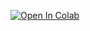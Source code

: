 [![Open In Colab](https://colab.research.google.com/assets/colab-badge.svg)](https://colab.research.google.com/drive/1HWRZuW3CU2VRl7XDnJoKy-HKD2lshhps?authuser=1#scrollTo=ua01W7Hv1-wF)